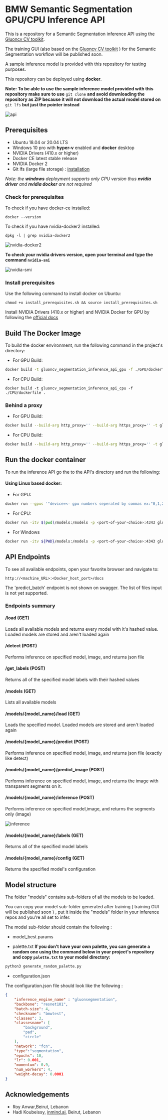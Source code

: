 # BMW Semantic Segmentation GPU/CPU Inference API
This is a repository for a Semantic Segmentation inference API using the [Gluoncv CV toolkit](https://cv.gluon.ai/contents.html).

The training GUI (also based on the [Gluoncv CV toolkit](https://cv.gluon.ai/contents.html) ) for the Semantic Segmentation workflow will be published soon.

A sample inference model is provided with this repository for testing purposes.

This repository can be deployed using  **docker**.

**Note: To be able to use the sample inference model provided with this repository make sure to use** `git clone` **and avoid downloading the repository as ZIP because it will not download the actual model stored on** `git lfs` **but just the pointer instead**

![api](./docs/api.gif)


## Prerequisites

- Ubuntu 18.04 or 20.04 LTS
- Windows 10 pro with **hyper-v** enabled and **docker** desktop 
- NVIDIA Drivers (410.x or higher) 
- Docker CE latest stable release
- NVIDIA Docker 2
- Git lfs (large file storage) : [installation](https://github.com/git-lfs/git-lfs/wiki/Installation)

*Note: the **windows** deployment supports only CPU version thus **nvidia driver** and **nvidia docker** are not required*

### Check for prerequisites

To check if you have docker-ce installed:

```
docker --version
```

To check if you have nvidia-docker2 installed:

```
dpkg -l | grep nvidia-docker2
```

![nvidia-docker2](./docs/nvidia-docker2.png)

**To check your nvidia drivers version, open your terminal and type the command `nvidia-smi`**

![nvidia-smi](./docs/nvidiasmi.png)

### Install prerequisites

Use the following command to install docker on Ubuntu:

```
chmod +x install_prerequisites.sh && source install_prerequisites.sh
```

Install NVIDIA Drivers (410.x or higher) and NVIDIA Docker for GPU by following the [official docs](https://github.com/nvidia/nvidia-docker/wiki/Installation-(version-2.0))



## Build The Docker Image

To build the docker environment, run the following command in the project's directory:  

- For GPU Build:  

```sh
docker build -t gluoncv_segmentation_inference_api_gpu -f ./GPU/dockerfile .
```

- For CPU Build:

```
docker build -t gluoncv_segmentation_inference_api_cpu -f ./CPU/dockerfile .
```



### Behind a proxy

- For GPU Build:  

```sh
docker build --build-arg http_proxy='' --build-arg https_proxy='' -t gluoncv_segmentation_inference_api_gpu -f ./GPU/dockerfile .
```

- For CPU Build:

```sh
docker build --build-arg http_proxy='' --build-arg https_proxy='' -t gluoncv_segmentation_inference_api_cpu -f ./CPU/dockerfile .
```



## Run the docker container

To run the inference  API go the to the API's directory and run the following:



#### Using Linux based docker:

- For GPU:

```sh
docker run --gpus '"device=<- gpu numbers seperated by commas ex:"0,1,2" ->"' -itv $(pwd)/models:/models -p <port-of-your-choice>:4343 gluoncv_segmentation_inference_api_gpu
```
- For CPU:

```sh
docker run -itv $(pwd)/models:/models -p <port-of-your-choice>:4343 gluoncv_segmentation_inference_api_cpu
```

- For Windows

```sh
docker run -itv ${PWD}/models:/models -p <port-of-your-choice>:4343 gluoncv_segmentation_inference_api_cpu
```



## API Endpoints

To see all available endpoints, open your favorite browser and navigate to:

```
http://<machine_URL>:<Docker_host_port>/docs
```
The 'predict_batch' endpoint is not shown on swagger. The list of files input is not yet supported.

### Endpoints summary

#### /load (GET)

Loads all available models and returns every model with it's hashed value. Loaded models are stored and aren't loaded again

#### /detect (POST)

Performs inference on specified model, image, and returns json file

#### /get_labels (POST)

Returns all of the specified model labels with their hashed values

#### /models (GET)

Lists all available models

#### /models/{model_name}/load (GET)

Loads the specified model. Loaded models are stored and aren't loaded again

#### /models/{model_name}/predict (POST)

Performs inference on specified model, image, and returns json file (exactly like detect)

#### /models/{model_name}/predict_image (POST)

Performs inference on specified model, image, and returns the image with transparent segments on it.

#### /models/{model_name}/inference (POST)

Performs inference on specified model,image, and returns the segments only (image) 

![inference](./docs/inference.png)

#### /models/{model_name}/labels (GET)

Returns all of the specified model labels

#### /models/{model_name}/config (GET)

Returns the specified model's configuration

## Model structure

The folder "models" contains sub-folders of all the models to be loaded.

You can copy your model sub-folder generated after training ( training GUI will be published soon ) , put it inside the "models" folder in  your inference repos and you're all set to infer. 	

The model sub-folder should contain the following : 

- model_best.params

- palette.txt 
  **If you don't have your own palette, you can generate a random one using the command below in your project's repository and copy `palette.txt` to your model directory:**

```sh
python3 generate_random_palette.py

```
- configuration.json


The configuration.json file should look like the following : 

```json
{
    "inference_engine_name" : "gluonsegmentation",
    "backbone": "resnet101",
    "batch-size": 4,
    "checkname": "bmwtest",
    "classes": 3,
    "classesname": [
        "background",
        "pad",
        "circle"
    ],
    "network": "fcn",
    "type":"segmentation",
    "epochs": 10,
    "lr": 0.001,
    "momentum": 0.9,
    "num_workers": 4,
    "weight-decay": 0.0001
}
```

## Acknowledgements


- Roy Anwar,Beirut, Lebanon
- Hadi Koubeissy, [inmind.ai](https://inmind.ai/), Beirut, Lebanon
